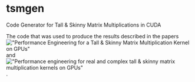 # tsmgen
Code Generator for Tall &amp; Skinny Matrix Multiplications in CUDA

The code that was used to produce the results described in the papers !["Performance Engineering for a Tall & Skinny Matrix Multiplication Kernel on GPUs"](http://dx.doi.org/10.1007/978-3-030-43229-4_43) and !["Performance engineering for real and complex tall & skinny matrix multiplication kernels on GPUs"](http://dx.doi.org/10.1177/1094342020965661).



